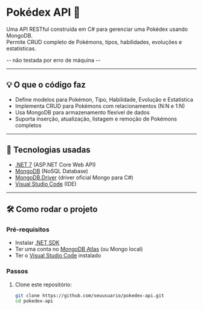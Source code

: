 # Pokédex API 🐾

Uma API RESTful construída em C# para gerenciar uma Pokédex usando MongoDB.  
Permite CRUD completo de Pokémons, tipos, habilidades, evoluções e estatísticas.

-- não testada por erro de máquina --

---

## 💡 O que o código faz

- Define modelos para Pokémon, Tipo, Habilidade, Evolução e Estatística  
- Implementa CRUD para Pokémons com relacionamentos (N:N e 1:N)  
- Usa MongoDB para armazenamento flexível de dados   
- Suporta inserção, atualização, listagem e remoção de Pokémons completos

---

## 🚀 Tecnologias usadas

- [.NET 7](https://dotnet.microsoft.com/) (ASP.NET Core Web API)  
- [MongoDB](https://www.mongodb.com/) (NoSQL Database)  
- [MongoDB.Driver](https://www.nuget.org/packages/MongoDB.Driver/) (driver oficial Mongo para C#)  
- [Visual Studio Code](https://code.visualstudio.com/) (IDE)

---

## 🛠️ Como rodar o projeto

### Pré-requisitos

- Instalar [.NET SDK](https://dotnet.microsoft.com/en-us/download)  
- Ter uma conta no [MongoDB Atlas](https://www.mongodb.com/cloud/atlas) (ou Mongo local)  
- Ter o [Visual Studio Code](https://code.visualstudio.com/) instalado

### Passos

1. Clone este repositório:

   ```bash
   git clone https://github.com/seuusuario/pokedex-api.git
   cd pokedex-api
